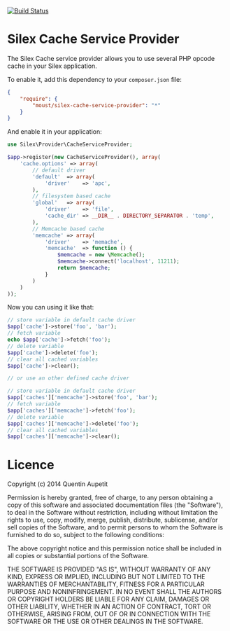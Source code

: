 [![Build Status](https://secure.travis-ci.org/moust/silex-cache-service-provider.png?branch=master)](http://travis-ci.org/moust/silex-cache-service-provider)

# Silex Cache Service Provider

The Silex Cache service provider allows you to use several PHP opcode cache in your Silex application.


To enable it, add this dependency to your ``composer.json`` file:

```json
{
    "require": {
        "moust/silex-cache-service-provider": "*"
    }
}
```

And enable it in your application:

```php
use Silex\Provider\CacheServiceProvider;

$app->register(new CacheServiceProvider(), array(
    'cache.options' => array(
        // default driver
        'default'  => array(
            'driver'    => 'apc',
        ),
        // filesystem based cache
        'global'   => array(
            'driver'    => 'file',
            'cache_dir' => __DIR__ . DIRECTORY_SEPARATOR . 'temp',
        ),
        // Memcache based cache
        'memcache' => array(
            'driver'    => 'memache',
            'memcache'  => function () {
                $memcache = new \Memcache();
                $memcache->connect('localhost', 11211);
                return $memcache;
            }
        )
    )
));
```

Now you can using it like that:

```php
// store variable in default cache driver
$app['cache']->store('foo', 'bar');
// fetch variable
echo $app['cache']->fetch('foo');
// delete variable
$app['cache']->delete('foo');
// clear all cached variables
$app['cache']->clear();

// or use an other defined cache driver

// store variable in default cache driver
$app['caches']['memcache']->store('foo', 'bar');
// fetch variable
$app['caches']['memcache']->fetch('foo');
// delete variable
$app['caches']['memcache']->delete('foo');
// clear all cached variables
$app['caches']['memcache']->clear();
```


# Licence

Copyright (c) 2014 Quentin Aupetit

Permission is hereby granted, free of charge, to any person obtaining a copy
of this software and associated documentation files (the "Software"), to deal
in the Software without restriction, including without limitation the rights
to use, copy, modify, merge, publish, distribute, sublicense, and/or sell
copies of the Software, and to permit persons to whom the Software is
furnished to do so, subject to the following conditions:

The above copyright notice and this permission notice shall be included in
all copies or substantial portions of the Software.

THE SOFTWARE IS PROVIDED "AS IS", WITHOUT WARRANTY OF ANY KIND, EXPRESS OR
IMPLIED, INCLUDING BUT NOT LIMITED TO THE WARRANTIES OF MERCHANTABILITY,
FITNESS FOR A PARTICULAR PURPOSE AND NONINFRINGEMENT. IN NO EVENT SHALL THE
AUTHORS OR COPYRIGHT HOLDERS BE LIABLE FOR ANY CLAIM, DAMAGES OR OTHER
LIABILITY, WHETHER IN AN ACTION OF CONTRACT, TORT OR OTHERWISE, ARISING FROM,
OUT OF OR IN CONNECTION WITH THE SOFTWARE OR THE USE OR OTHER DEALINGS IN
THE SOFTWARE.